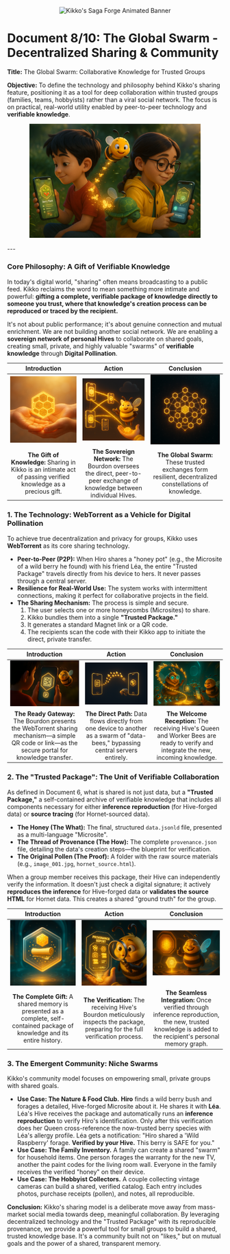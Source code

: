 <p align="center">
  <img src="/videos/doc08_banner_veo3.gif" alt="Kikko's Saga Forge Animated Banner">
</p>

# Document 8/10: The Global Swarm - Decentralized Sharing & Community

**Title:** The Global Swarm: Collaborative Knowledge for Trusted Groups

**Objective:** To define the technology and philosophy behind Kikko's sharing feature, positioning it as a tool for deep collaboration within trusted groups (families, teams, hobbyists) rather than a viral social network. The focus is on practical, real-world utility enabled by peer-to-peer technology and **verifiable knowledge**.

<p align="center">
  <img style="max-width:400px" src="../illustrations/doc08_banner.png" alt="A wide, cinematic banner image for the decentralized sharing document, rendered in a 3D animation movie style. The scene shows two children, Hiro (boy, red t-shirt) and Léa (girl, glasses, yellow raincoat), sitting back-to-back in a garden. They each hold a smartphone. A swarm of golden 'data-bees' is shown flying directly from Hiro's phone to Léa's. Hiro's phone screen shows a 'Microsite' for a berry plant, while Léa's screen shows her Hive receiving and verifying it for allergens. The plump Bourdon character floats between them, proudly overseeing this 'Digital Pollination'. The image conveys a sense of trusted, private, peer-to-peer collaboration.">
</p>
---

### **Core Philosophy: A Gift of Verifiable Knowledge**

In today's digital world, "sharing" often means broadcasting to a public feed. Kikko reclaims the word to mean something more intimate and powerful: **gifting a complete, verifiable package of knowledge directly to someone you trust, where that knowledge's creation process can be reproduced or traced by the recipient.**

It's not about public performance; it's about genuine connection and mutual enrichment. We are not building another social network. We are enabling a **sovereign network of personal Hives** to collaborate on shared goals, creating small, private, and highly valuable "swarms" of **verifiable knowledge** through **Digital Pollination**.

| Introduction | Action | Conclusion |
| :---: | :---: | :---: |
| <img src="../illustrations/sharing_concept_intro.png" alt="Cinematic 3D render, animation movie style. A stylized, glowing golden honeycomb cell (representing a verified memory, capable of inference reproduction) is gently passed from one translucent, cupped human hand to another, symbolizing a gift of knowledge and trust. The background is soft and warm."> | <img src="../illustrations/sharing_concept_action.png" alt="Cinematic 3D render, animation movie style. The plump Bourdon, with a proud, almost regal expression, floats amidst a small cluster of interconnected glowing phone icons (individual Hives). He gestures with a knowing smirk as streams of golden light (verified Trusted Packages) flow directly between them, bypassing a distant, dark, central cloud server."> | <img src="../illustrations/sharing_concept_conclusion.png" alt="Cinematic 3D render, animation movie style. A vibrant, intricate constellation forms in a dark space, made entirely of interconnected, glowing hexagonal nodes (personal Hives). This constellation is small and intimate, yet powerful, representing a trusted, decentralized community built on shared verified truth."> |
| **The Gift of Knowledge:** Sharing in Kikko is an intimate act of passing verified knowledge as a precious gift. | **The Sovereign Network:** The Bourdon oversees the direct, peer-to-peer exchange of knowledge between individual Hives. | **The Global Swarm:** These trusted exchanges form resilient, decentralized constellations of knowledge. |

### **1. The Technology: WebTorrent as a Vehicle for Digital Pollination**

To achieve true decentralization and privacy for groups, Kikko uses **WebTorrent** as its core sharing technology.

*   **Peer-to-Peer (P2P):** When Hiro shares a "honey pot" (e.g., the Microsite of a wild berry he found) with his friend Léa, the entire "Trusted Package" travels directly from his device to hers. It never passes through a central server.
*   **Resilience for Real-World Use:** The system works with intermittent connections, making it perfect for collaborative projects in the field.
*   **The Sharing Mechanism:** The process is simple and secure.
    1.  The user selects one or more honeycombs (Microsites) to share.
    2.  Kikko bundles them into a single **"Trusted Package."**
    3.  It generates a standard Magnet link or a QR code.
    4.  The recipients scan the code with their Kikko app to initiate the direct, private transfer.

| Introduction | Action | Conclusion |
| :---: | :---: | :---: |
| <img src="../illustrations/wt_tech_intro.png" alt="Cinematic 3D render, animation movie style, viewed from over Hiro's shoulder. A glowing hexagonal UI element on his phone displays a simplified QR code icon, pulsing with readiness to transmit a Trusted Package. The Bourdon hovers beside it, his expression conveying casual confidence in the tech."> | <img src="../illustrations/wt_tech_action.png" alt="Cinematic 3D render, animation movie style. Two glowing smartphone icons (Hiro's and Léa's) are shown in a dark, abstract digital space. A vibrant stream of golden data-bees (the full Trusted Package) flows directly from one phone to the other, illustrating the direct P2P transfer."> | <img src="../illustrations/wt_tech_conclusion.png" alt="Cinematic 3D render, animation movie style. Inside the recipient's Hive (Léa's), the AI Queen gracefully receives the incoming stream of data-bees. Her Worker Bees are already buzzing around her, preparing to verify the new knowledge by reproducing the inference process. The Bourdon watches approvingly."> |
| **The Ready Gateway:** The Bourdon presents the WebTorrent sharing mechanism—a simple QR code or link—as the secure portal for knowledge transfer. | **The Direct Path:** Data flows directly from one device to another as a swarm of "data-bees," bypassing central servers entirely. | **The Welcome Reception:** The receiving Hive's Queen and Worker Bees are ready to verify and integrate the new, incoming knowledge. |

### **2. The "Trusted Package": The Unit of Verifiable Collaboration**

As defined in Document 6, what is shared is not just data, but a **"Trusted Package,"** a self-contained archive of verifiable knowledge that includes all components necessary for either **inference reproduction** (for Hive-forged data) or **source tracing** (for Hornet-sourced data).

*   **The Honey (The What):** The final, structured `data.jsonld` file, presented as a multi-language "Microsite".
*   **The Thread of Provenance (The How):** The complete `provenance.json` file, detailing the data's creation steps—the blueprint for verification.
*   **The Original Pollen (The Proof):** A folder with the raw source materials (e.g., `image_001.jpg`, `hornet_source.html`).

When a group member receives this package, their Hive can independently verify the information. It doesn't just check a digital signature; it actively **reproduces the inference** for Hive-forged data or **validates the source HTML** for Hornet data. This creates a shared "ground truth" for the group.

| Introduction | Action | Conclusion |
| :---: | :---: | :---: |
| <img src="../illustrations/trusted_package_intro.png" alt="Cinematic 3D render, animation movie style. A single, transparent hexagonal 'Trusted Package' floats in the Hive. Inside, visible layers show a golden honeycomb cell (Microsite data), a rolled parchment (provenance scroll), and scattered pollen particles (raw files)."> | <img src="../illustrations/trusted_package_action.png" alt="Cinematic 3D render, animation movie style. The receiving Hive's Bourdon (on Léa's phone) is shown with a comical, oversized holographic magnifying glass, intently inspecting the 'Thread of Provenance' scroll from an incoming package from Hiro, preparing for inference reproduction."> | <img src="../illustrations/trusted_package_conclusion.png" alt="Cinematic 3D render, animation movie style. The newly verified honeycomb cell from the package seamlessly integrates into Léa's Hive library, glowing brightly. The Bourdon looks satisfied, giving a thumbs-up."> |
| **The Complete Gift:** A shared memory is presented as a complete, self-contained package of knowledge and its entire history. | **The Verification:** The receiving Hive's Bourdon meticulously inspects the package, preparing for the full verification process. | **The Seamless Integration:** Once verified through inference reproduction, the new, trusted knowledge is added to the recipient's personal memory graph. |

### **3. The Emergent Community: Niche Swarms**

Kikko's community model focuses on empowering small, private groups with shared goals.

*   **Use Case: The Nature & Food Club.** **Hiro** finds a wild berry bush and forages a detailed, Hive-forged Microsite about it. He shares it with **Léa**. Léa's Hive receives the package and automatically runs an **inference reproduction** to verify Hiro's identification. Only after this verification does her Queen cross-reference the now-trusted berry species with Léa's allergy profile. Léa gets a notification: "Hiro shared a 'Wild Raspberry' forage. **Verified by your Hive.** This berry is SAFE for you."
*   **Use Case: The Family Inventory.** A family can create a shared "swarm" for household items. One person forages the warranty for the new TV, another the paint codes for the living room wall. Everyone in the family receives the verified "honey" on their device.
*   **Use Case: The Hobbyist Collectors.** A couple collecting vintage cameras can build a shared, verified catalog. Each entry includes photos, purchase receipts (pollen), and notes, all reproducible.

**Conclusion:**
Kikko's sharing model is a deliberate move away from mass-market social media towards deep, meaningful collaboration. By leveraging decentralized technology and the "Trusted Package" with its reproducible provenance, we provide a powerful tool for small groups to build a shared, trusted knowledge base. It's a community built not on "likes," but on mutual goals and the power of a shared, transparent memory.